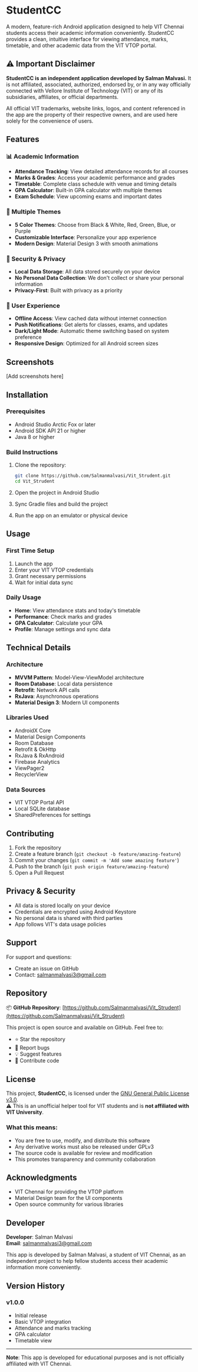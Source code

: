 # StudentCC

A modern, feature-rich Android application designed to help VIT Chennai students access their academic information conveniently. StudentCC provides a clean, intuitive interface for viewing attendance, marks, timetable, and other academic data from the VIT VTOP portal.

## ⚠️ Important Disclaimer

**StudentCC is an independent application developed by Salman Malvasi.** It is not affiliated, associated, authorized, endorsed by, or in any way officially connected with Vellore Institute of Technology (VIT) or any of its subsidiaries, affiliates, or official departments.

All official VIT trademarks, website links, logos, and content referenced in the app are the property of their respective owners, and are used here solely for the convenience of users.

## Features

### 📊 Academic Information
- **Attendance Tracking**: View detailed attendance records for all courses
- **Marks & Grades**: Access your academic performance and grades
- **Timetable**: Complete class schedule with venue and timing details
- **GPA Calculator**: Built-in GPA calculator with multiple themes
- **Exam Schedule**: View upcoming exams and important dates

### 🎨 Multiple Themes
- **5 Color Themes**: Choose from Black & White, Red, Green, Blue, or Purple
- **Customizable Interface**: Personalize your app experience
- **Modern Design**: Material Design 3 with smooth animations

### 🔐 Security & Privacy
- **Local Data Storage**: All data stored securely on your device
- **No Personal Data Collection**: We don't collect or share your personal information
- **Privacy-First**: Built with privacy as a priority

### 📱 User Experience
- **Offline Access**: View cached data without internet connection
- **Push Notifications**: Get alerts for classes, exams, and updates
- **Dark/Light Mode**: Automatic theme switching based on system preference
- **Responsive Design**: Optimized for all Android screen sizes

## Screenshots

[Add screenshots here]

## Installation

### Prerequisites
- Android Studio Arctic Fox or later
- Android SDK API 21 or higher
- Java 8 or higher

### Build Instructions
1. Clone the repository:
   ```bash
   git clone https://github.com/Salmanmalvasi/Vit_Strudent.git
   cd Vit_Strudent
   ```

2. Open the project in Android Studio

3. Sync Gradle files and build the project

4. Run the app on an emulator or physical device

## Usage

### First Time Setup
1. Launch the app
2. Enter your VIT VTOP credentials
3. Grant necessary permissions
4. Wait for initial data sync

### Daily Usage
- **Home**: View attendance stats and today's timetable
- **Performance**: Check marks and grades
- **GPA Calculator**: Calculate your GPA
- **Profile**: Manage settings and sync data

## Technical Details

### Architecture
- **MVVM Pattern**: Model-View-ViewModel architecture
- **Room Database**: Local data persistence
- **Retrofit**: Network API calls
- **RxJava**: Asynchronous operations
- **Material Design 3**: Modern UI components

### Libraries Used
- AndroidX Core
- Material Design Components
- Room Database
- Retrofit & OkHttp
- RxJava & RxAndroid
- Firebase Analytics
- ViewPager2
- RecyclerView

### Data Sources
- VIT VTOP Portal API
- Local SQLite database
- SharedPreferences for settings

## Contributing

1. Fork the repository
2. Create a feature branch (`git checkout -b feature/amazing-feature`)
3. Commit your changes (`git commit -m 'Add some amazing feature'`)
4. Push to the branch (`git push origin feature/amazing-feature`)
5. Open a Pull Request

## Privacy & Security

- All data is stored locally on your device
- Credentials are encrypted using Android Keystore
- No personal data is shared with third parties
- App follows VIT's data usage policies

## Support

For support and questions:
- Create an issue on GitHub
- Contact: salmanmalvasi3@gmail.com

## Repository

📦 **GitHub Repository**: [https://github.com/Salmanmalvasi/Vit_Strudent](https://github.com/Salmanmalvasi/Vit_Strudent)

This project is open source and available on GitHub. Feel free to:
- ⭐ Star the repository
- 🐛 Report bugs
- 💡 Suggest features
- 🔧 Contribute code

## License

This project, **StudentCC**, is licensed under the [GNU General Public License v3.0](LICENSE).  
⚠️ This is an unofficial helper tool for VIT students and is **not affiliated with VIT University**.

### What this means:
- You are free to use, modify, and distribute this software
- Any derivative works must also be released under GPLv3
- The source code is available for review and modification
- This promotes transparency and community collaboration

## Acknowledgments

- VIT Chennai for providing the VTOP platform
- Material Design team for the UI components
- Open source community for various libraries

## Developer

**Developer**: Salman Malvasi  
**Email**: salmanmalvasi3@gmail.com

This app is developed by Salman Malvasi, a student of VIT Chennai, as an independent project to help fellow students access their academic information more conveniently.

## Version History

### v1.0.0
- Initial release
- Basic VTOP integration
- Attendance and marks tracking
- GPA calculator
- Timetable view

---

**Note**: This app is developed for educational purposes and is not officially affiliated with VIT Chennai.
